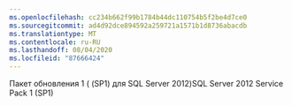 ```yaml
---
ms.openlocfilehash: cc234b662f99b1784b44dc110754b5f2be4d7ce0
ms.sourcegitcommit: ad4d92dce894592a259721a1571b1d8736abacdb
ms.translationtype: MT
ms.contentlocale: ru-RU
ms.lasthandoff: 08/04/2020
ms.locfileid: "87666424"
---
```

<span data-ttu-id="720cb-101">Пакет обновления 1 \( (SP1) для SQL Server 2012\)</span><span class="sxs-lookup"><span data-stu-id="720cb-101">SQL Server 2012 Service Pack 1 \(SP1\)</span></span>
